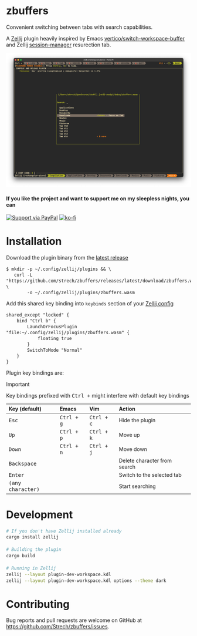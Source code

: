 # zbuffers

[Zellij]: https://zellij.dev/
[Zellij config]: https://zellij.dev/documentation/configuration.html
[vertico/switch-workspace-buffer]: https://github.com/minad/vertico
[session-manager]: https://zellij.dev/documentation/session-resurrection
[latest release]: https://github.com/strech/zbuffers/releases/latest

Convenient switching between tabs with search capabilities.

A [Zellij] plugin heavily inspired by Emacs [vertico/switch-workspace-buffer] and
Zellij [session-manager] resurection tab.

[![screenshot](./misc/screenshot.png)](https://github.com/user-attachments/assets/6810ff9b-95c3-453d-9fcf-951879926ab4)

#### If you like the project and want to support me on my sleepless nights, you can

[![Support via PayPal](https://cdn.rawgit.com/twolfson/paypal-github-button/1.0.0/dist/button.svg)](https://www.paypal.com/paypalme/onistrech/eur5.0)
[![ko-fi](https://ko-fi.com/img/githubbutton_sm.svg)](https://ko-fi.com/W7W8367XJ)

# Installation

Download the plugin binary from the [latest release]

```
$ mkdir -p ~/.config/zellij/plugins && \
   curl -L "https://github.com/strech/zbuffers/releases/latest/download/zbuffers.wasm" \
        -o ~/.config/zellij/plugins/zbuffers.wasm
```

Add this shared key binding into `keybinds` section of your [Zellij config]

```
shared_except "locked" {
    bind "Ctrl b" {
        LaunchOrFocusPlugin "file:~/.config/zellij/plugins/zbuffers.wasm" {
            floating true
        }
        SwitchToMode "Normal"
    }
}
```

Plugin key bindings are:

> [!IMPORTANT]
> Key bindings prefixed with <kbd>Ctrl +</kbd> might interfere with default key bindings


| Key (default)                          | Emacs                      | Vim                 | Action                       |
|:---------------------------------------|:---------------------------|:--------------------|:-----------------------------|
| <kbd>Esc</kbd>                         | <kbd>Ctrl + g</kbd>        | <kbd>Ctrl + c</kbd> | Hide the plugin              |
| <kbd>Up</kbd>                          | <kbd>Ctrl + p</kbd>        | <kbd>Ctrl + k</kbd> | Move up                      |
| <kbd>Down</kbd>                        | <kbd>Ctrl + n</kbd>        | <kbd>Ctrl + j</kbd> | Move down                    |
| <kbd>Backspace</kbd>                   |                            |                     | Delete character from search |
| <kbd>Enter</kbd>                       |                            |                     | Switch to the selected tab   |
| <kbd>(any character)</kbd>             |                            |                     | Start searching              |

# Development

```sh
# If you don't have Zellij installed already
cargo install zellij

# Building the plugin
cargo build

# Running in Zellij
zellij --layout plugin-dev-workspace.kdl
zellij --layout plugin-dev-workspace.kdl options --theme dark
```

# Contributing

Bug reports and pull requests are welcome on GitHub at https://github.com/Strech/zbuffers/issues.
